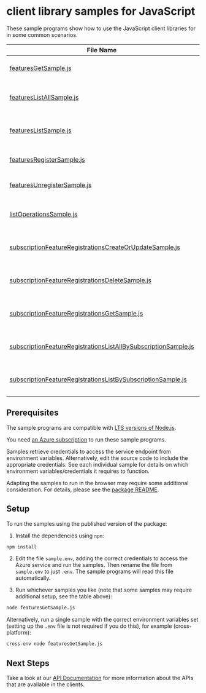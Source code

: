 # client library samples for JavaScript

These sample programs show how to use the JavaScript client libraries for in some common scenarios.

| **File Name**                                                                                                                 | **Description**                                                                                                                                                                                                                                                   |
| ----------------------------------------------------------------------------------------------------------------------------- | ----------------------------------------------------------------------------------------------------------------------------------------------------------------------------------------------------------------------------------------------------------------- |
| [featuresGetSample.js][featuresgetsample]                                                                                     | Gets the preview feature with the specified name. x-ms-original-file: specification/resources/resource-manager/Microsoft.Features/stable/2021-07-01/examples/getFeature.json                                                                                      |
| [featuresListAllSample.js][featureslistallsample]                                                                             | Gets all the preview features that are available through AFEC for the subscription. x-ms-original-file: specification/resources/resource-manager/Microsoft.Features/stable/2021-07-01/examples/listSubscriptionFeatures.json                                      |
| [featuresListSample.js][featureslistsample]                                                                                   | Gets all the preview features in a provider namespace that are available through AFEC for the subscription. x-ms-original-file: specification/resources/resource-manager/Microsoft.Features/stable/2021-07-01/examples/listProviderFeatures.json                  |
| [featuresRegisterSample.js][featuresregistersample]                                                                           | Registers the preview feature for the subscription. x-ms-original-file: specification/resources/resource-manager/Microsoft.Features/stable/2021-07-01/examples/registerFeature.json                                                                               |
| [featuresUnregisterSample.js][featuresunregistersample]                                                                       | Unregisters the preview feature for the subscription. x-ms-original-file: specification/resources/resource-manager/Microsoft.Features/stable/2021-07-01/examples/unregisterFeature.json                                                                           |
| [listOperationsSample.js][listoperationssample]                                                                               | Lists all of the available Microsoft.Features REST API operations. x-ms-original-file: specification/resources/resource-manager/Microsoft.Features/stable/2021-07-01/examples/listFeaturesOperations.json                                                         |
| [subscriptionFeatureRegistrationsCreateOrUpdateSample.js][subscriptionfeatureregistrationscreateorupdatesample]               | Create or update a feature registration. x-ms-original-file: specification/resources/resource-manager/Microsoft.Features/stable/2021-07-01/examples/FeatureRegistration/SubscriptionFeatureRegistrationPUT.json                                                   |
| [subscriptionFeatureRegistrationsDeleteSample.js][subscriptionfeatureregistrationsdeletesample]                               | Deletes a feature registration x-ms-original-file: specification/resources/resource-manager/Microsoft.Features/stable/2021-07-01/examples/FeatureRegistration/SubscriptionFeatureRegistrationDELETE.json                                                          |
| [subscriptionFeatureRegistrationsGetSample.js][subscriptionfeatureregistrationsgetsample]                                     | Returns a feature registration x-ms-original-file: specification/resources/resource-manager/Microsoft.Features/stable/2021-07-01/examples/FeatureRegistration/SubscriptionFeatureRegistrationGET.json                                                             |
| [subscriptionFeatureRegistrationsListAllBySubscriptionSample.js][subscriptionfeatureregistrationslistallbysubscriptionsample] | Returns subscription feature registrations for given subscription. x-ms-original-file: specification/resources/resource-manager/Microsoft.Features/stable/2021-07-01/examples/FeatureRegistration/SubscriptionFeatureRegistrationLISTALL.json                     |
| [subscriptionFeatureRegistrationsListBySubscriptionSample.js][subscriptionfeatureregistrationslistbysubscriptionsample]       | Returns subscription feature registrations for given subscription and provider namespace. x-ms-original-file: specification/resources/resource-manager/Microsoft.Features/stable/2021-07-01/examples/FeatureRegistration/SubscriptionFeatureRegistrationLIST.json |

## Prerequisites

The sample programs are compatible with [LTS versions of Node.js](https://github.com/nodejs/release#release-schedule).

You need [an Azure subscription][freesub] to run these sample programs.

Samples retrieve credentials to access the service endpoint from environment variables. Alternatively, edit the source code to include the appropriate credentials. See each individual sample for details on which environment variables/credentials it requires to function.

Adapting the samples to run in the browser may require some additional consideration. For details, please see the [package README][package].

## Setup

To run the samples using the published version of the package:

1. Install the dependencies using `npm`:

```bash
npm install
```

2. Edit the file `sample.env`, adding the correct credentials to access the Azure service and run the samples. Then rename the file from `sample.env` to just `.env`. The sample programs will read this file automatically.

3. Run whichever samples you like (note that some samples may require additional setup, see the table above):

```bash
node featuresGetSample.js
```

Alternatively, run a single sample with the correct environment variables set (setting up the `.env` file is not required if you do this), for example (cross-platform):

```bash
cross-env node featuresGetSample.js
```

## Next Steps

Take a look at our [API Documentation][apiref] for more information about the APIs that are available in the clients.

[featuresgetsample]: https://github.com/Azure/azure-sdk-for-js/blob/main/sdk/features/arm-features/samples/v3/javascript/featuresGetSample.js
[featureslistallsample]: https://github.com/Azure/azure-sdk-for-js/blob/main/sdk/features/arm-features/samples/v3/javascript/featuresListAllSample.js
[featureslistsample]: https://github.com/Azure/azure-sdk-for-js/blob/main/sdk/features/arm-features/samples/v3/javascript/featuresListSample.js
[featuresregistersample]: https://github.com/Azure/azure-sdk-for-js/blob/main/sdk/features/arm-features/samples/v3/javascript/featuresRegisterSample.js
[featuresunregistersample]: https://github.com/Azure/azure-sdk-for-js/blob/main/sdk/features/arm-features/samples/v3/javascript/featuresUnregisterSample.js
[listoperationssample]: https://github.com/Azure/azure-sdk-for-js/blob/main/sdk/features/arm-features/samples/v3/javascript/listOperationsSample.js
[subscriptionfeatureregistrationscreateorupdatesample]: https://github.com/Azure/azure-sdk-for-js/blob/main/sdk/features/arm-features/samples/v3/javascript/subscriptionFeatureRegistrationsCreateOrUpdateSample.js
[subscriptionfeatureregistrationsdeletesample]: https://github.com/Azure/azure-sdk-for-js/blob/main/sdk/features/arm-features/samples/v3/javascript/subscriptionFeatureRegistrationsDeleteSample.js
[subscriptionfeatureregistrationsgetsample]: https://github.com/Azure/azure-sdk-for-js/blob/main/sdk/features/arm-features/samples/v3/javascript/subscriptionFeatureRegistrationsGetSample.js
[subscriptionfeatureregistrationslistallbysubscriptionsample]: https://github.com/Azure/azure-sdk-for-js/blob/main/sdk/features/arm-features/samples/v3/javascript/subscriptionFeatureRegistrationsListAllBySubscriptionSample.js
[subscriptionfeatureregistrationslistbysubscriptionsample]: https://github.com/Azure/azure-sdk-for-js/blob/main/sdk/features/arm-features/samples/v3/javascript/subscriptionFeatureRegistrationsListBySubscriptionSample.js
[apiref]: https://learn.microsoft.com/javascript/api/@azure/arm-features?view=azure-node-preview
[freesub]: https://azure.microsoft.com/free/
[package]: https://github.com/Azure/azure-sdk-for-js/tree/main/sdk/features/arm-features/README.md
